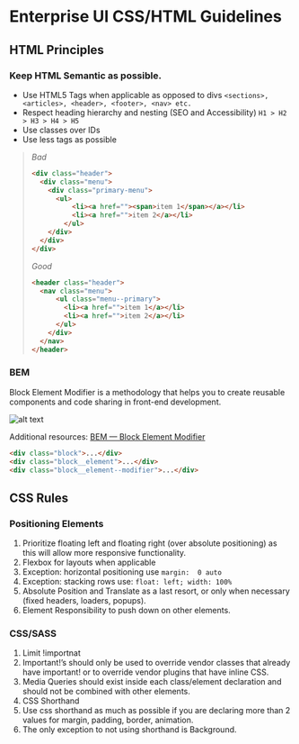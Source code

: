 # Enterprise UI CSS/HTML Guidelines
## HTML Principles
### Keep HTML Semantic as possible.
  * Use HTML5 Tags when applicable as opposed to divs `<sections>, <articles>, <header>, <footer>, <nav> etc.`
  * Respect heading hierarchy and nesting (SEO and Accessibility)
  `H1 > H2 > H3 > H4 > H5`
  * Use classes over IDs
  * Use less tags as possible

> *Bad*
> ```html
> <div class="header">
>   <div class="menu">
>     <div class="primary-menu">
>       <ul>
>           <li><a href=""><span>item 1</span></a></li>
>           <li><a href="">item 2</a></li>
>         </ul>
>     </div>
>   </div>
> </div>
> 
> ```
> 
> *Good*
> ```html
> <header class="header">
>   <nav class="menu">
>       <ul class="menu--primary">
>         <li><a href="">item 1</a></li>
>         <li><a href="">item 2</a></li>
>       </ul>
>     </div>
>   </nav>
> </header>
> ```

### BEM
Block Element Modifier is a methodology that helps you to create reusable components and code sharing in front-end development.

![alt text](https://i.imgur.com/JpnCkq5.png)

Additional resources: [BEM — Block Element Modifier](http://getbem.com/naming/)

```html
<div class="block">...</div>
<div class="block__element">...</div>
<div class="block__element--modifier">...</div>
```


## CSS Rules

### Positioning Elements
1. Prioritize floating left and floating right (over absolute positioning) as this will allow more responsive functionality. 
2. Flexbox for layouts when applicable
  1. Exception: horizontal positioning use `margin:  0 auto`
  2. Exception: stacking rows use: `float: left; width: 100%`
3. Absolute Position and Translate as a last resort, or only when necessary (fixed headers, loaders, popups). 
4. Element Responsibility to push down on other elements. 

### CSS/SASS
1. Limit !importnat
  1. Important!’s should only be used to override vendor classes that already have important! or to override vendor plugins that have inline CSS. 
2. Media Queries should exist inside each class/element declaration and should not be combined with other elements. 
3. CSS Shorthand
  1. Use css shorthand as much as possible if you are declaring more than 2 values for margin, padding, border, animation.
  2. The only exception to not using shorthand is Background. 



